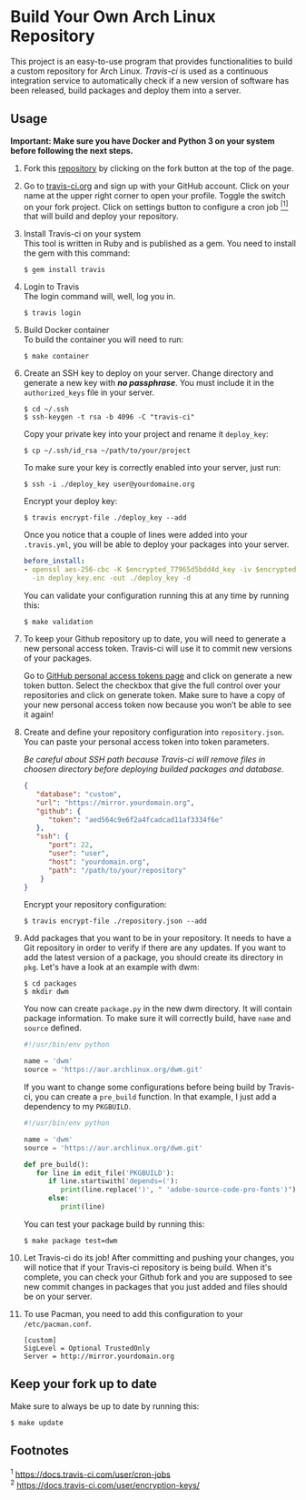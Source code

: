 # Build Your Own Arch Linux Repository
This project is an easy-to-use program that provides functionalities to build a
custom repository for Arch Linux. *Travis-ci* is used as a continuous
integration service to automatically check if a new version of software has
been released, build packages and deploy them into a server.

## Usage
**Important: Make sure you have Docker and Python 3 on your system before
following the next steps.**

1. Fork this [repository](https://github.com/unix-development/build-your-own-archlinux-repository)
   by clicking on the fork button at the top of the page.

2. Go to [travis-ci.org](https://travis-ci.org) and sign up with your GitHub
   account. Click on your name at the upper right corner to open your profile.
   Toggle the switch on your fork project. Click on settings button to
   configure a cron job [<sup>[1]</sup>](#footnote-01) that will build and
   deploy your repository.

3. Install Travis-ci on your system  
   This tool is written in Ruby and is published as a gem. You need to install the gem with this command:

   ```
   $ gem install travis
   ```

4. Login to Travis  
   The login command will, well, log you in.

   ```
   $ travis login
   ```

5. Build Docker container  
   To build the container you will need to run:

   ```
   $ make container
   ```

6. Create an SSH key to deploy on your server. Change directory and generate a
   new key with ***no passphrase***. You must include it in the
   `authorized_keys` file in your server.

   ```
   $ cd ~/.ssh
   $ ssh-keygen -t rsa -b 4096 -C "travis-ci"
   ```

   Copy your private key into your project and rename it `deploy_key`:
   ```
   $ cp ~/.ssh/id_rsa ~/path/to/your/project
   ```

   To make sure your key is correctly enabled into your server, just run:
   ```
   $ ssh -i ./deploy_key user@yourdomaine.org
   ```

   Encrypt your deploy key:
   ```
   $ travis encrypt-file ./deploy_key --add
   ```

   Once you notice that a couple of lines were added into your `.travis.yml`, you will be able to deploy your packages into your server.
   ```yaml
   before_install:
   - openssl aes-256-cbc -K $encrypted_77965d5bdd4d_key -iv $encrypted_77965d5bdd4d_iv
     -in deploy_key.enc -out ./deploy_key -d
   ```

   You can validate your configuration running this at any time by running this:

   ```
   $ make validation
   ```

7. To keep your Github repository up to date, you will need to generate a new
   personal access token. Travis-ci will use it to commit new versions of your
   packages.

   Go to [GitHub personal access tokens
   page](https://github.com/settings/tokens) and click on generate a new token
   button. Select the checkbox that give the full control over your
   repositories and click on generate token. Make sure to have a copy of your
   new personal access token now because you won’t be able to see it again!

8. Create and define your repository configuration into `repository.json`. You
   can paste your personal access token into token parameters.

   *Be careful about SSH path because Travis-ci will remove files in choosen
   directory before deploying builded packages and database.*

   ```json
   {
      "database": "custom",
      "url": "https://mirror.yourdomain.org",
      "github": {
         "token": "aed564c9e6f2a4fcadcad11af3334f6e"
      },
      "ssh": {
         "port": 22,
         "user": "user",
         "host": "yourdomain.org",
         "path": "/path/to/your/repository"
       }
   }
   ```

   Encrypt your repository configuration:
   ```
   $ travis encrypt-file ./repository.json --add
   ```

9. Add packages that you want to be in your repository. It needs to have a Git
   repository in order to verify if there are any updates. If you want to add
   the latest version of a package, you should create its directory in `pkg`.
   Let's have a look at an example with dwm:

   ```
   $ cd packages
   $ mkdir dwm
   ```

   You now can create `package.py` in the new dwm directory. It will contain
   package information. To make sure it will correctly build, have `name` and
   `source` defined.

   ```python
   #!/usr/bin/env python

   name = 'dwm'
   source = 'https://aur.archlinux.org/dwm.git'
   ```

   If you want to change some configurations before being build by Travis-ci,
   you can create a `pre_build` function. In that example, I just add a
   dependency to my `PKGBUILD`.

   ```python
   #!/usr/bin/env python

   name = 'dwm'
   source = 'https://aur.archlinux.org/dwm.git'

   def pre_build():
      for line in edit_file('PKGBUILD'):
         if line.startswith('depends=('):
            print(line.replace(')', " 'adobe-source-code-pro-fonts')"))
         else:
            print(line)
   ```

   You can test your package build by running this:

   ```
   $ make package test=dwm
   ```

10. Let Travis-ci do its job! After committing and pushing your changes, you
    will notice that if your Travis-ci repository is being build. When it's
    complete, you can check your Github fork and you are supposed to see new
    commit changes in packages that you just added and files should be on your
    server.

11. To use Pacman, you need to add this configuration to your
    `/etc/pacman.conf`.

    ```
    [custom]
    SigLevel = Optional TrustedOnly
    Server = http://mirror.yourdomain.org
    ```

## Keep your fork up to date
Make sure to always be up to date by running this:

```
$ make update
```

## Footnotes
<sup id="footnote-01">1</sup> https://docs.travis-ci.com/user/cron-jobs </br>
<sup id="footnote-02">2</sup> https://docs.travis-ci.com/user/encryption-keys/
